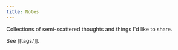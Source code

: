 ```yaml
---
title: Notes
---
```

Collections of semi-scattered thoughts and things I'd like to share.

See [[tags/]].
